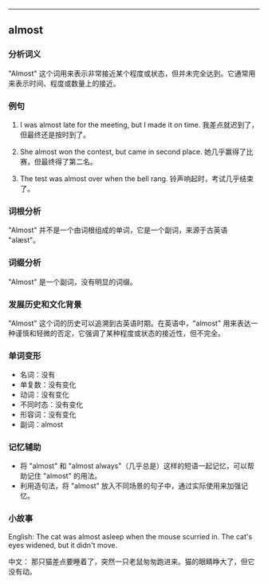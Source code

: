 
---------------
## almost
### 分析词义
"Almost" 这个词用来表示非常接近某个程度或状态，但并未完全达到。它通常用来表示时间、程度或数量上的接近。

### 例句
1. I was almost late for the meeting, but I made it on time.
   我差点就迟到了，但最终还是按时到了。

2. She almost won the contest, but came in second place.
   她几乎赢得了比赛，但最终得了第二名。

3. The test was almost over when the bell rang.
   铃声响起时，考试几乎结束了。

### 词根分析
"Almost" 并不是一个由词根组成的单词，它是一个副词，来源于古英语 "alæst"。

### 词缀分析
"Almost" 是一个副词，没有明显的词缀。

### 发展历史和文化背景
"Almost" 这个词的历史可以追溯到古英语时期。在英语中，"almost" 用来表达一种谨慎和轻微的否定，它强调了某种程度或状态的接近性，但不完全。

### 单词变形
- 名词：没有
- 单复数：没有变化
- 动词：没有变化
- 不同时态：没有变化
- 形容词：没有变化
- 副词：almost

### 记忆辅助
- 将 "almost" 和 "almost always"（几乎总是）这样的短语一起记忆，可以帮助记住 "almost" 的用法。
- 利用造句法，将 "almost" 放入不同场景的句子中，通过实际使用来加强记忆。

### 小故事
English:
The cat was almost asleep when the mouse scurried in. The cat's eyes widened, but it didn't move.

中文：
那只猫差点要睡着了，突然一只老鼠匆匆跑进来。猫的眼睛睁大了，但它没有动。

